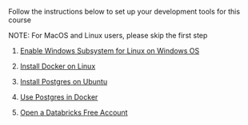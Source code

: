 Follow the instructions below to set up your development tools for this course

NOTE: For MacOS and Linux users, please skip the first step
1. [Enable Windows Subsystem for Linux on Windows OS](./files/wsl_setup.md)

2. [Install Docker on Linux](./files/docker_setup.md)

3. [Install Postgres on Ubuntu](./files/postgres_setup.md)

4. [Use Postgres in Docker](./files/postgres_in_docker.md)

5. [Open a Databricks Free Account](./files/databricks_setup.md)
